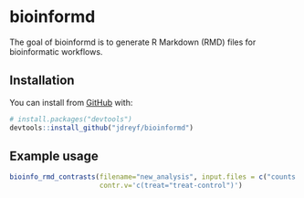 
<!-- README.md is generated from README.Rmd. Please edit that file -->

# bioinformd

The goal of bioinformd is to generate R Markdown (RMD) files for
bioinformatic workflows.

## Installation

You can install from [GitHub](https://github.com/) with:

``` r
# install.packages("devtools")
devtools::install_github("jdreyf/bioinformd")
```

## Example usage

``` r
bioinfo_rmd_contrasts(filename="new_analysis", input.files = c("counts.csv", "pheno.csv"), 
                      contr.v='c(treat="treat-control")')
```
